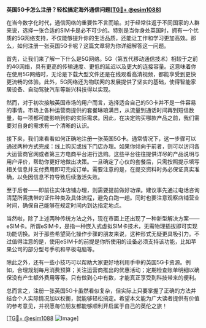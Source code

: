 **英国5G卡怎么注册？轻松搞定海外通信问题[[TG💪+ @esim1088](https://t.me/s/esim1088)]**

在当今数字化时代，通信网络的重要性不言而喻。对于经常往返于不同国家的人群来说，选择一张合适的SIM卡是必不可少的。特别是当你身处英国时，拥有一个优质的5G网络支持，不仅能够提升你的生活品质，还能让工作和学习更加高效。那么，如何注册一张英国5G卡呢？这篇文章将为你详细解答这一问题。

首先，让我们来了解一下什么是5G网络。5G（第五代移动通信技术）相较于之前的4G网络，具有更高的传输速度、更低的延迟以及更大的连接容量。这意味着你在使用5G网络时，无论是下载大型文件还是在线观看高清视频，都能享受到更快更流畅的体验。此外，5G网络还为物联网的发展提供了坚实的基础，使得智能家居设备、自动驾驶汽车等新兴科技得以实现。

然而，对于初次接触英国市场的用户而言，选择适合自己的5G卡并不是一件容易的事情。市场上各种运营商提供的套餐琳琅满目，从流量到通话时间再到短信数量，每一项都可能影响到你的实际需求。因此，在决定购买哪款产品之前，我们需要对自身的需求有一个清晰的认识。

接下来，我们来看看如何正确地注册一张英国5G卡。通常情况下，这一步骤可以通过两种方式完成：线上购买或线下门店办理。如果你倾向于前者，则可以访问各大运营商官网或者第三方电商平台进行选购。这些平台往往提供详尽的产品说明与用户评价，帮助你更好地做出决策。一旦确定了心仪的套餐后，只需按照提示填写相关信息并支付费用即可完成订单。需要注意的是，在提交资料时务必保证真实准确，以免因信息不符导致后续激活失败。

至于后者——即前往实体店铺办理，则需要提前做好功课。建议事先通过电话咨询清楚所需携带的证件种类及具体流程，避免白跑一趟。同时也要注意观察店铺营业时间，确保自己能够在规定时间内到达指定地点。

当然啦，除了上述两种传统方法之外，现在市面上还出现了一种新型解决方案——eSIM卡。所谓eSIM卡，是指一种嵌入式虚拟SIM卡技术，无需物理插拔即可实现功能切换。对于那些希望简化操作步骤的朋友来说，这种形式无疑更具吸引力。不过值得注意的是，使用eSIM卡的前提是你所使用的设备必须支持该功能，比如苹果公司的部分型号手机和平板电脑等。

除此之外，还有一些小技巧可以帮助大家更好地利用手中的英国5G卡资源。例如，合理规划每月消费预算；关注运营商推出的优惠活动；定期检查账单明细以确保没有产生额外费用等等。只有做到心中有数，才能真正享受到科技带来的便利。

总而言之，注册一张英国5G卡虽然看似复杂，但实际上只要掌握了正确的方法并结合个人实际情况加以权衡，就能够轻松搞定。希望本文能为广大读者提供有价值的参考意见，并祝愿每位朋友都能够顺利开启属于自己的英伦之旅！

[[TG💪+ @esim1088](https://t.me/s/esim1088) ![Image](https://i.postimg.cc/4NQfJmqS/Snipaste-2025-05-13-00-14-12.png)]
